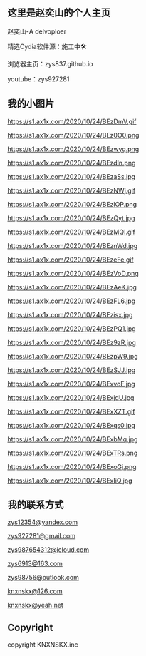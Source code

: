 ## 这里是赵奕山的个人主页

赵奕山-A delvoploer

精选Cydia软件源：施工中🛠

浏览器主页：zys837.github.io

youtube：zys927281

## 我的小图片

https://s1.ax1x.com/2020/10/24/BEzDmV.gif

https://s1.ax1x.com/2020/10/24/BEz0O0.png

https://s1.ax1x.com/2020/10/24/BEzwyq.png

https://s1.ax1x.com/2020/10/24/BEzdln.png

https://s1.ax1x.com/2020/10/24/BEzaSs.jpg

https://s1.ax1x.com/2020/10/24/BEzNWj.gif

https://s1.ax1x.com/2020/10/24/BEzlOP.png

https://s1.ax1x.com/2020/10/24/BEzQyt.jpg

https://s1.ax1x.com/2020/10/24/BEzMQI.gif

https://s1.ax1x.com/2020/10/24/BEznWd.jpg

https://s1.ax1x.com/2020/10/24/BEzeFe.gif

https://s1.ax1x.com/2020/10/24/BEzVoD.png

https://s1.ax1x.com/2020/10/24/BEzAeK.jpg

https://s1.ax1x.com/2020/10/24/BEzFL6.jpg

https://s1.ax1x.com/2020/10/24/BEzisx.jpg

https://s1.ax1x.com/2020/10/24/BEzPQ1.jpg

https://s1.ax1x.com/2020/10/24/BEz9zR.jpg

https://s1.ax1x.com/2020/10/24/BEzpW9.jpg

https://s1.ax1x.com/2020/10/24/BEzSJJ.jpg

https://s1.ax1x.com/2020/10/24/BExvoF.jpg

https://s1.ax1x.com/2020/10/24/BExjdU.jpg

https://s1.ax1x.com/2020/10/24/BExXZT.gif

https://s1.ax1x.com/2020/10/24/BExqs0.jpg

https://s1.ax1x.com/2020/10/24/BExbMq.jpg

https://s1.ax1x.com/2020/10/24/BExTRs.png

https://s1.ax1x.com/2020/10/24/BExoGj.png

https://s1.ax1x.com/2020/10/24/BExIiQ.jpg

## 我的联系方式

zys12354@yandex.com

zys927281@gmail.com

zys987654312@icloud.com

zys6913@163.com

zys98756@outlook.com

knxnskx@126.com

knxnskx@yeah.net

## Copyright

copyright KNXNSKX.inc

